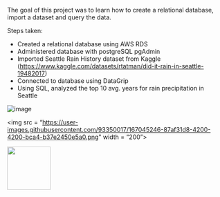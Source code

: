 The goal of this project was to learn how to create a relational database, import a dataset and query the data.

Steps taken:

- Created a relational database using AWS RDS
- Administered database with postgreSQL pgAdmin
- Imported Seattle Rain History dataset from Kaggle (https://www.kaggle.com/datasets/rtatman/did-it-rain-in-seattle-19482017)
- Connected to database using DataGrip
- Using SQL, analyzed the top 10 avg. years for rain precipitation in Seattle

![image](https://user-images.githubusercontent.com/93350017/167045246-87af31d8-4200-4200-bca4-b37e2450e5a0.png)


<img src = “https://user-images.githubusercontent.com/93350017/167045246-87af31d8-4200-4200-bca4-b37e2450e5a0.png" width = “200”>

<img src="https://user-images.githubusercontent.com/93350017/167045246-87af31d8-4200-4200-bca4-b37e2450e5a0.png" width="100" height="100">

